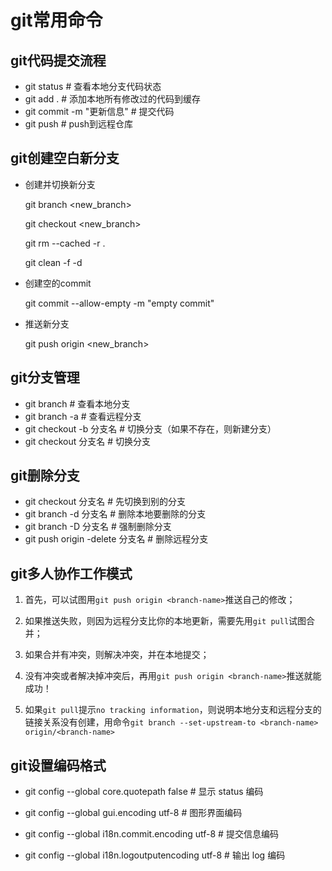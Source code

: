# git常用命令





## git代码提交流程

- git status	# 查看本地分支代码状态
- git add .         # 添加本地所有修改过的代码到缓存
- git commit -m "更新信息"        # 提交代码
- git push         # push到远程仓库



## git创建空白新分支

- 创建并切换新分支

  git branch <new_branch>

  git checkout <new_branch>

  git rm --cached -r .

  git clean -f -d

- 创建空的commit

  git commit --allow-empty -m "empty commit"

- 推送新分支

  git push origin <new_branch>



## git分支管理

- git branch 	# 查看本地分支
- git branch -a     # 查看远程分支
- git checkout -b 分支名    # 切换分支（如果不存在，则新建分支）
- git checkout 分支名    # 切换分支



## git删除分支

- git checkout 分支名	# 先切换到别的分支
- git branch -d 分支名       # 删除本地要删除的分支
- git branch -D 分支名      # 强制删除分支
- git push origin -delete 分支名        # 删除远程分支



## git多人协作工作模式

1. 首先，可以试图用`git push origin <branch-name>`推送自己的修改；
2. 如果推送失败，则因为远程分支比你的本地更新，需要先用`git pull`试图合并；
3. 如果合并有冲突，则解决冲突，并在本地提交；
4. 没有冲突或者解决掉冲突后，再用`git push origin <branch-name>`推送就能成功！

5. 如果`git pull`提示`no tracking information`，则说明本地分支和远程分支的链接关系没有创建，用命令`git branch --set-upstream-to <branch-name> origin/<branch-name>`

   

## git设置编码格式

- git config --global core.quotepath false  	# 显示 status 编码

- git config --global gui.encoding utf-8      # 图形界面编码

- git config --global i18n.commit.encoding utf-8      # 提交信息编码

- git config --global i18n.logoutputencoding utf-8      # 输出 log 编码



